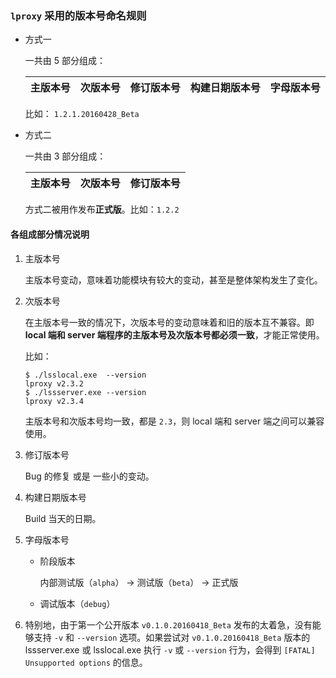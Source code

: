 ### `lproxy` 采用的版本号命名规则

* 方式一

	一共由 5 部分组成：

	| 主版本号 | 次版本号 | 修订版本号 | 构建日期版本号 | 字母版本号 |
	|----------|----------|------------|----------------|------------|

	比如： `1.2.1.20160428_Beta`

* 方式二

	一共由 3 部分组成：

	| 主版本号 | 次版本号 | 修订版本号 |
	|----------|----------|------------|

	方式二被用作发布**正式版**。比如：`1.2.2`

#### 各组成部分情况说明

1. 主版本号

	主版本号变动，意味着功能模块有较大的变动，甚至是整体架构发生了变化。

2. 次版本号

	在主版本号一致的情况下，次版本号的变动意味着和旧的版本互不兼容。即 **local 端和 server 端程序的主版本号及次版本号都必须一致**，才能正常使用。

	比如：

	```shell
	$ ./lsslocal.exe  --version
	lproxy v2.3.2
	$ ./lssserver.exe --version
	lproxy v2.3.4
	```

	主版本号和次版本号均一致，都是 `2.3`，则 local 端和 server 端之间可以兼容使用。

3. 修订版本号

	Bug 的修复 或是 一些小的变动。

4. 构建日期版本号

	Build 当天的日期。

5. 字母版本号

	* 阶段版本

		内部测试版（`alpha`） -> 测试版（`beta`） -> 正式版

	* 调试版本（`debug`）

6. 特别地，由于第一个公开版本 `v0.1.0.20160418_Beta` 发布的太着急，没有能够支持 `-v` 和 `--version` 选项。如果尝试对 `v0.1.0.20160418_Beta` 版本的 lssserver.exe 或 lsslocal.exe 执行 `-v` 或 `--version` 行为，会得到 `[FATAL] Unsupported options` 的信息。
